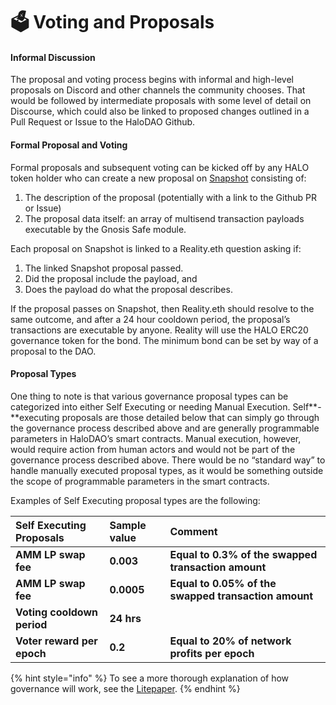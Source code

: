# 🗳 Voting and Proposals

#### **Informal Discussion**

The proposal and voting process begins with informal and high-level proposals on Discord and other channels the community chooses. That would be followed by intermediate proposals with some level of detail on Discourse, which could also be linked to proposed changes outlined in a Pull Request or Issue to the HaloDAO Github.

#### **Formal Proposal and Voting**

Formal proposals and subsequent voting can be kicked off by any HALO token holder who can create a new proposal on [Snapshot](https://snapshot.page/#/) consisting of:

1. The description of the proposal \(potentially with a link to the Github PR or Issue\) 
2. The proposal data itself: an array of multisend transaction payloads executable by the Gnosis Safe module.

Each proposal on Snapshot is linked to a Reality.eth question asking if:

1. The linked Snapshot proposal passed.
2. Did the proposal include the payload, and 
3. Does the payload do what the proposal describes.

If the proposal passes on Snapshot, then Reality.eth should resolve to the same outcome, and after a 24 hour cooldown period, the proposal’s transactions are executable by anyone. Reality will use the HALO ERC20 governance token for the bond. The minimum bond can be set by way of a proposal to the DAO.

#### **Proposal Types**

One thing to note is that various governance proposal types can be categorized into either Self Executing or needing Manual Execution. Self**-**executing proposals are those detailed below that can simply go through the governance process described above and are generally programmable parameters in HaloDAO’s smart contracts. Manual execution, however, would require action from human actors and would not be part of the governance process described above. There would be no “standard way” to handle manually executed proposal types, as it would be something outside the scope of programmable parameters in the smart contracts.

Examples of Self Executing proposal types are the following:

| **Self Executing Proposals** | **Sample value** | **Comment** |
| :--- | :--- | :--- |
| **AMM LP swap fee** | **0.003** | **Equal to 0.3% of the swapped transaction amount** |
| **AMM LP swap fee** | **0.0005** | **Equal to 0.05% of the swapped transaction amount** |
| **Voting cooldown period** | **24 hrs** |  |
| **Voter reward per epoch** | **0.2** | **Equal to 20% of network profits per epoch** |

  


{% hint style="info" %}
To see a more thorough explanation of how governance will work, see the [Litepaper](https://www.halodao.com/litepaper). 
{% endhint %}



